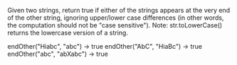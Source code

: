 Given two strings, return true if either of the strings appears at the very end of the other string, ignoring upper/lower case differences (in other words, the computation should not be "case sensitive"). Note: str.toLowerCase() returns the lowercase version of a string.

endOther("Hiabc", "abc") → true
endOther("AbC", "HiaBc") → true
endOther("abc", "abXabc") → true